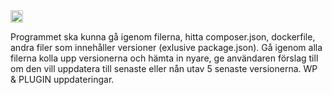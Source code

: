 <img src="https://github.com/user-attachments/assets/5bca570f-b72f-4ded-92db-203bb8ef9d3c" height="20">


Programmet ska kunna gå igenom filerna, hitta composer.json, dockerfile, andra filer som innehåller versioner (exlusive package.json). 
Gå igenom alla filerna kolla upp versionerna och hämta in nyare, ge användaren förslag till om den 
vill uppdatera till senaste eller nån utav 5 senaste versionerna.
WP & PLUGIN uppdateringar.
